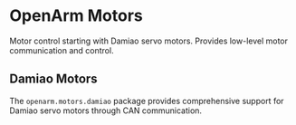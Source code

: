 # OpenArm Motors

Motor control starting with Damiao servo motors. Provides low-level motor communication and control.

## Damiao Motors

The `openarm.motors.damiao` package provides comprehensive support for Damiao servo motors through CAN communication.
